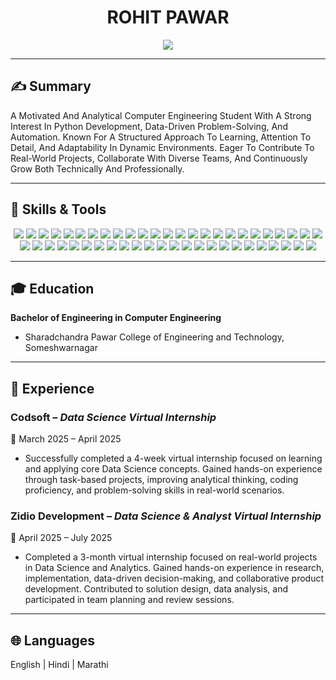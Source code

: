 <h1 align="center"><strong>ROHIT PAWAR</strong></h1>

<p align="center">
  <img src="https://readme-typing-svg.herokuapp.com?lines=Hello+%F0%9F%91%8B,+I'm+Rohit+Pawar;Python+Developer;ML+and+AI+Learner;Welcome+to+my+GitHub!&center=true&width=500" />
</p>

---

## ✍️ Summary

A Motivated And Analytical Computer Engineering Student With A Strong Interest In Python Development, Data-Driven Problem-Solving, And Automation. Known For A Structured Approach To Learning, Attention To Detail, And Adaptability In Dynamic Environments. Eager To Contribute To Real-World Projects, Collaborate With Diverse Teams, And Continuously Grow Both Technically And Professionally.

---

## 🚀 Skills & Tools

<p align="center">

  <!-- Languages -->
  <img src="https://img.shields.io/badge/-Python-000?style=flat&logo=python" />
  <img src="https://img.shields.io/badge/-SQL-000?style=flat&logo=mysql" />

  <!-- Data Analytics -->
  <img src="https://img.shields.io/badge/-Pandas-000?style=flat&logo=pandas" />
  <img src="https://img.shields.io/badge/-NumPy-000?style=flat&logo=numpy" />
  <img src="https://img.shields.io/badge/-Data%20Cleaning-000?style=flat" />
  <img src="https://img.shields.io/badge/-Data%20Transformation-000?style=flat" />
  <img src="https://img.shields.io/badge/-Data%20Encoding%20(Label,%20One--Hot)-000?style=flat" />
  <img src="https://img.shields.io/badge/-EDA-000?style=flat" />
  <img src="https://img.shields.io/badge/-Matplotlib-000?style=flat&logo=matplotlib" />
  <img src="https://img.shields.io/badge/-Seaborn-000?style=flat" />

  <!-- Machine Learning -->
  <img src="https://img.shields.io/badge/-Scikit%20Learn-000?style=flat&logo=scikit-learn" />
  <img src="https://img.shields.io/badge/-Linear%20Regression-000?style=flat" />
  <img src="https://img.shields.io/badge/-Logistic%20Regression-000?style=flat" />
  <img src="https://img.shields.io/badge/-Decision%20Tree-000?style=flat" />
  <img src="https://img.shields.io/badge/-Random%20Forest-000?style=flat" />
  <img src="https://img.shields.io/badge/-KNN-000?style=flat" />
  <img src="https://img.shields.io/badge/-K--Means-000?style=flat" />
  <img src="https://img.shields.io/badge/-Model%20Evaluation-000?style=flat" />
  <img src="https://img.shields.io/badge/-Train--Test%20Split-000?style=flat" />
  <img src="https://img.shields.io/badge/-Feature%20Scaling-000?style=flat" />

  <!-- Generative AI -->
  <img src="https://img.shields.io/badge/-Prompt%20Engineering-000?style=flat" />
  <img src="https://img.shields.io/badge/-GPT-000?style=flat&logo=openai" />
  <img src="https://img.shields.io/badge/-BERT-000?style=flat" />
  <img src="https://img.shields.io/badge/-Codex-000?style=flat" />
  <img src="https://img.shields.io/badge/-DALL·E-000?style=flat" />
  <img src="https://img.shields.io/badge/-Hugging%20Face%20Transformers-000?style=flat&logo=huggingface" />

  <!-- Automation -->
  <img src="https://img.shields.io/badge/-Python%20Scripting-000?style=flat&logo=python" />
  <img src="https://img.shields.io/badge/-File%20Operations-000?style=flat" />
  <img src="https://img.shields.io/badge/-Email%20Automation%20(smtplib)-000?style=flat" />
  <img src="https://img.shields.io/badge/-API%20Integration-000?style=flat&logo=fastapi" />
  <img src="https://img.shields.io/badge/-Task%20Scheduling%20(Cron)-000?style=flat" />
  <img src="https://img.shields.io/badge/-Exception%20Handling-000?style=flat" />

  <!-- Frontend -->
  <img src="https://img.shields.io/badge/-HTML5-000?style=flat&logo=html5" />
  <img src="https://img.shields.io/badge/-CSS3-000?style=flat&logo=css3" />

  <!-- Backend -->
  <img src="https://img.shields.io/badge/-Django-000?style=flat&logo=django" />
  <img src="https://img.shields.io/badge/-Flask-000?style=flat&logo=flask" />
  <img src="https://img.shields.io/badge/-FastAPI-000?style=flat&logo=fastapi" />
  <img src="https://img.shields.io/badge/-OpenCV-000?style=flat&logo=opencv" />

  <!-- Database -->
  <img src="https://img.shields.io/badge/-MySQL-000?style=flat&logo=mysql" />
  <img src="https://img.shields.io/badge/-NoSQL-000?style=flat" />
  <img src="https://img.shields.io/badge/-MongoDB-000?style=flat&logo=mongodb" />

  <!-- Tools & Frameworks -->
  <img src="https://img.shields.io/badge/-Power%20BI-000?style=flat&logo=powerbi" />
  <img src="https://img.shields.io/badge/-Tableau-000?style=flat&logo=tableau" />
  <img src="https://img.shields.io/badge/-Git-000?style=flat&logo=git" />
  <img src="https://img.shields.io/badge/-GitHub-000?style=flat&logo=github" />
  <img src="https://img.shields.io/badge/-Anaconda-000?style=flat&logo=anaconda" />
  <img src="https://img.shields.io/badge/-Jupyter%20Notebook-000?style=flat&logo=jupyter" />
  <img src="https://img.shields.io/badge/-VS%20Code-000?style=flat&logo=visual-studio-code" />
  <img src="https://img.shields.io/badge/-Google%20Colab-000?style=flat&logo=googlecolab" />

</p>


---
## 🎓 Education

**Bachelor of Engineering in Computer Engineering**  
- Sharadchandra Pawar College of Engineering and Technology, Someshwarnagar

---

## 💼 Experience

### Codsoft – *Data Science Virtual Internship*  
📅 March 2025 – April 2025  
- Successfully completed a 4-week virtual internship focused on learning and applying core Data Science concepts. Gained hands-on experience through task-based projects, improving analytical thinking, coding proficiency, and problem-solving skills in real-world scenarios.

### Zidio Development – *Data Science & Analyst Virtual Internship*  
📅 April 2025 – July 2025  
- Completed a 3-month virtual internship focused on real-world projects in Data Science and Analytics. Gained hands-on experience in research, implementation, data-driven decision-making, and collaborative product development. Contributed to solution design, data analysis, and participated in team planning and review sessions.

---
## 🌐 Languages

English | Hindi | Marathi


